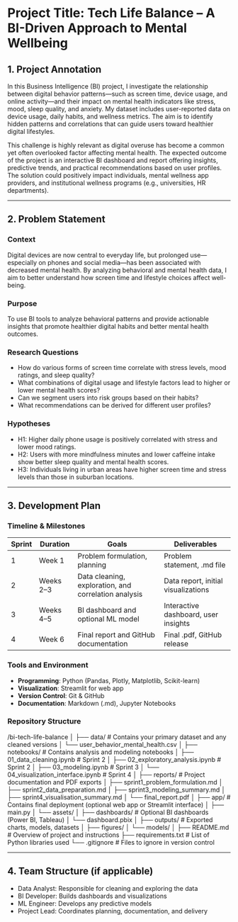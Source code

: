 # Project Title: Tech Life Balance – A BI-Driven Approach to Mental Wellbeing

## 1. Project Annotation

In this Business Intelligence (BI) project, I investigate the relationship between digital behavior patterns—such as screen time, device usage, and online activity—and their impact on mental health indicators like stress, mood, sleep quality, and anxiety. My dataset includes user-reported data on device usage, daily habits, and wellness metrics. The aim is to identify hidden patterns and correlations that can guide users toward healthier digital lifestyles.

This challenge is highly relevant as digital overuse has become a common yet often overlooked factor affecting mental health. The expected outcome of the project is an interactive BI dashboard and report offering insights, predictive trends, and practical recommendations based on user profiles. The solution could positively impact individuals, mental wellness app providers, and institutional wellness programs (e.g., universities, HR departments).

---

## 2. Problem Statement

### Context
Digital devices are now central to everyday life, but prolonged use—especially on phones and social media—has been associated with decreased mental health. By analyzing behavioral and mental health data, I aim to better understand how screen time and lifestyle choices affect well-being.

### Purpose
To use BI tools to analyze behavioral patterns and provide actionable insights that promote healthier digital habits and better mental health outcomes.

### Research Questions
- How do various forms of screen time correlate with stress levels, mood ratings, and sleep quality?
- What combinations of digital usage and lifestyle factors lead to higher or lower mental health scores?
- Can we segment users into risk groups based on their habits?
- What recommendations can be derived for different user profiles?

### Hypotheses
- H1: Higher daily phone usage is positively correlated with stress and lower mood ratings.
- H2: Users with more mindfulness minutes and lower caffeine intake show better sleep quality and mental health scores.
- H3: Individuals living in urban areas have higher screen time and stress levels than those in suburban locations.

---

## 3. Development Plan

### Timeline & Milestones
| Sprint | Duration       | Goals                                                | Deliverables                         |
|--------|----------------|------------------------------------------------------|--------------------------------------|
| 1      | Week 1         | Problem formulation, planning                        | Problem statement, .md file          |
| 2      | Weeks 2–3      | Data cleaning, exploration, and correlation analysis | Data report, initial visualizations  |
| 3      | Weeks 4–5      | BI dashboard and optional ML model                   | Interactive dashboard, user insights |
| 4      | Week 6         | Final report and GitHub documentation                | Final .pdf, GitHub release           |

### Tools and Environment
- **Programming**: Python (Pandas, Plotly, Matplotlib, Scikit-learn)
- **Visualization**: Streamlit for web app
- **Version Control**: Git & GitHub
- **Documentation**: Markdown (.md), Jupyter Notebooks

### Repository Structure

/bi-tech-life-balance
│
├── data/                         # Contains your primary dataset and any cleaned versions
│   └── user_behavior_mental_health.csv
│
├── notebooks/                   # Contains analysis and modeling notebooks
│   ├── 01_data_cleaning.ipynb             # Sprint 2
│   ├── 02_exploratory_analysis.ipynb      # Sprint 2
│   ├── 03_modeling.ipynb                  # Sprint 3
│   └── 04_visualization_interface.ipynb   # Sprint 4
│
├── reports/                     # Project documentation and PDF exports
│   ├── sprint1_problem_formulation.md
│   ├── sprint2_data_preparation.md
│   ├── sprint3_modeling_summary.md
│   ├── sprint4_visualisation_summary.md
│   └── final_report.pdf
│
├── app/                         # Contains final deployment (optional web app or Streamlit interface)
│   ├── main.py
│   └── assets/
│
├── dashboards/                  # Optional BI dashboards (Power BI, Tableau)
│   └── dashboard.pbix
│
├── outputs/                     # Exported charts, models, datasets
│   ├── figures/
│   └── models/
│
├── README.md                    # Overview of project and instructions
├── requirements.txt             # List of Python libraries used
└── .gitignore                   # Files to ignore in version control



---

## 4. Team Structure (if applicable)

- Data Analyst: Responsible for cleaning and exploring the data
- BI Developer: Builds dashboards and visualizations
- ML Engineer: Develops any predictive models
- Project Lead: Coordinates planning, documentation, and delivery

